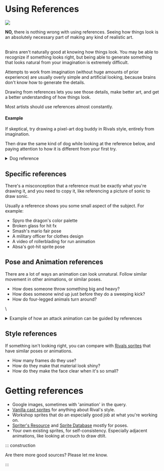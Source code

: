 # Using References

![](https://i.gyazo.com/636fa88383bbee93a83be3c998a954d0.png)

**NO,** there is nothing wrong with using references. Seeing how things look is an absolutely necessary part of making
any kind of realistic art.

\
Brains aren't naturally good at knowing how things look. You may be able to recognize if something looks right, but
being able to generate something that looks natural from your imagination is extremely difficult.

Attempts to work from imagination (without huge amounts of prior experience) are usually overly simple and artificial
looking, because brains don't know how to generate the details.

Drawing from references lets you see those details, make better art, and get a better understanding of how things look.

Most artists should use references almost constantly.

#### Example

If skeptical, try drawing a pixel-art dog buddy in Rivals style, entirely from imagination.

Then draw the same kind of dog while looking at the reference below, and paying attention to how it is different from
your first try.

<details>
<summary>Dog reference</summary>

<img src="https://pbs.twimg.com/media/DxPFbdKUcAA4fPe.png" width="500" alt="Rivals Dog">

</details>

## Specific references

There's a misconception that a reference must be exactly what you're drawing it, and you need to copy it, like
referencing a picture of sonic to draw sonic.

Usually a reference shows you some small aspect of the subject. For example:

- Spyro the dragon's color palette
- Broken glass for hit fx
- Smash's mario fair pose
- A military officer for clothes design
- A video of rollerblading for run animation
- Absa's got-hit sprite pose

## Pose and Animation references

There are a lot of ways an animation can look unnatural. Follow similar movement in other animations, or similar poses.

- How does someone throw something big and heavy?
- How does someone wind up just before they do a sweeping kick?
- How do four-legged animals turn around?

\
<details>
<summary>Example of how an attack animation can be guided by references</summary>

Say you have a quadruped wildcat character who's going to pounce and swipe with both claws.

Google imaging that movement doesn't turn up much, but there are good examples of lions running and jumping.

<img src="https://i.pinimg.com/originals/30/ff/ca/30ffca60b5008006ab43e7d171fc9b13.gif" width=400 alt="lion running">


That can help with the pounce movement, but finding references for the clawing looks harder. Searching eventually finds
Ms. Fortune sprites in similar poses.

<img src="https://static.wikia.nocookie.net/skullgirls/images/3/35/Nyaaawn.png" alt="ms fortune yawn">
<img src="https://static.wikia.nocookie.net/skullgirls/images/2/24/Jumping_LP.png" alt="ms fortune jumping lp">

They're not from the same attack (and one is actually a yawn), but they both fit and look catty.

These sources can be combined to make some evocative keyframes for the animation.

</details>

## Style references

If something isn't looking right, you can compare
with [Rivals sprites](https://drive.google.com/drive/folders/18qVCZ9uKaAMQcDLDYdkrbeBP9HAibHlu?usp=sharing) that have
similar poses or animations.

- How many frames do they use?
- How do they make that material look shiny?
- How do they make the face clear when it's so small?

# Getting references

- Google images, sometimes with 'animation' in the query.
- [Vanilla cast sprites](https://drive.google.com/drive/folders/18qVCZ9uKaAMQcDLDYdkrbeBP9HAibHlu?usp=sharing) for
  anything about Rival's style.
- Workshop sprites that do an especially good job at what you're working on.
- [Spriter's Resource](https://www.spriters-resource.com/) and [Sprite Database](https://spritedatabase.net/) mostly for
  poses.
- Your own existing sprites, for self-consistency. Especially adjacent animations, like looking at crouch to draw dtilt.

::: construction

Are there more good sources? Please let me know.

:::

